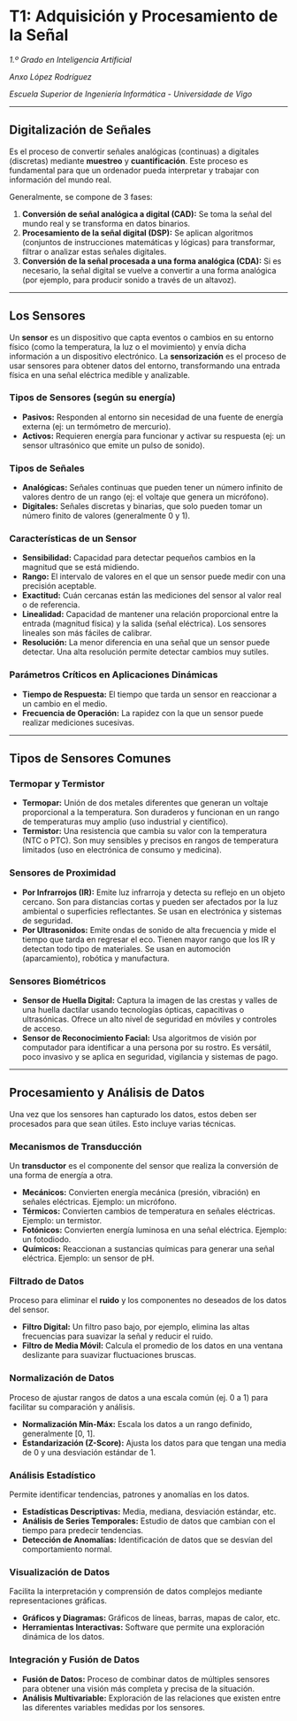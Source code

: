 
# T1: Adquisición y Procesamiento de la Señal
*1.º Grado en Inteligencia Artificial*

*Anxo López Rodríguez*

*Escuela Superior de Ingeniería Informática - Universidade de Vigo*

---

## Digitalización de Señales
Es el proceso de convertir señales analógicas (continuas) a digitales (discretas) mediante **muestreo** y **cuantificación**. Este proceso es fundamental para que un ordenador pueda interpretar y trabajar con información del mundo real.

Generalmente, se compone de 3 fases:
1.  **Conversión de señal analógica a digital (CAD):** Se toma la señal del mundo real y se transforma en datos binarios.
2.  **Procesamiento de la señal digital (DSP):** Se aplican algoritmos (conjuntos de instrucciones matemáticas y lógicas) para transformar, filtrar o analizar estas señales digitales.
3.  **Conversión de la señal procesada a una forma analógica (CDA):** Si es necesario, la señal digital se vuelve a convertir a una forma analógica (por ejemplo, para producir sonido a través de un altavoz).

---

## Los Sensores
Un **sensor** es un dispositivo que capta eventos o cambios en su entorno físico (como la temperatura, la luz o el movimiento) y envía dicha información a un dispositivo electrónico. La **sensorización** es el proceso de usar sensores para obtener datos del entorno, transformando una entrada física en una señal eléctrica medible y analizable.

### Tipos de Sensores (según su energía)
* **Pasivos:** Responden al entorno sin necesidad de una fuente de energía externa (ej: un termómetro de mercurio).
* **Activos:** Requieren energía para funcionar y activar su respuesta (ej: un sensor ultrasónico que emite un pulso de sonido).

### Tipos de Señales
* **Analógicas:** Señales continuas que pueden tener un número infinito de valores dentro de un rango (ej: el voltaje que genera un micrófono).
* **Digitales:** Señales discretas y binarias, que solo pueden tomar un número finito de valores (generalmente 0 y 1).

### Características de un Sensor
* **Sensibilidad:** Capacidad para detectar pequeños cambios en la magnitud que se está midiendo.
* **Rango:** El intervalo de valores en el que un sensor puede medir con una precisión aceptable.
* **Exactitud:** Cuán cercanas están las mediciones del sensor al valor real o de referencia.
* **Linealidad:** Capacidad de mantener una relación proporcional entre la entrada (magnitud física) y la salida (señal eléctrica). Los sensores lineales son más fáciles de calibrar.
* **Resolución:** La menor diferencia en una señal que un sensor puede detectar. Una alta resolución permite detectar cambios muy sutiles.

### Parámetros Críticos en Aplicaciones Dinámicas
* **Tiempo de Respuesta:** El tiempo que tarda un sensor en reaccionar a un cambio en el medio.
* **Frecuencia de Operación:** La rapidez con la que un sensor puede realizar mediciones sucesivas.

---

## Tipos de Sensores Comunes

### Termopar y Termistor 
* **Termopar:** Unión de dos metales diferentes que generan un voltaje proporcional a la temperatura. Son duraderos y funcionan en un rango de temperaturas muy amplio (uso industrial y científico).
* **Termistor:** Una resistencia que cambia su valor con la temperatura (NTC o PTC). Son muy sensibles y precisos en rangos de temperatura limitados (uso en electrónica de consumo y medicina).

### Sensores de Proximidad 
* **Por Infrarrojos (IR):** Emite luz infrarroja y detecta su reflejo en un objeto cercano. Son para distancias cortas y pueden ser afectados por la luz ambiental o superficies reflectantes. Se usan en electrónica y sistemas de seguridad.
* **Por Ultrasonidos:** Emite ondas de sonido de alta frecuencia y mide el tiempo que tarda en regresar el eco. Tienen mayor rango que los IR y detectan todo tipo de materiales. Se usan en automoción (aparcamiento), robótica y manufactura.

### Sensores Biométricos
* **Sensor de Huella Digital:** Captura la imagen de las crestas y valles de una huella dactilar usando tecnologías ópticas, capacitivas o ultrasónicas. Ofrece un alto nivel de seguridad en móviles y controles de acceso.
* **Sensor de Reconocimiento Facial:** Usa algoritmos de visión por computador para identificar a una persona por su rostro. Es versátil, poco invasivo y se aplica en seguridad, vigilancia y sistemas de pago.

---

## Procesamiento y Análisis de Datos

Una vez que los sensores han capturado los datos, estos deben ser procesados para que sean útiles. Esto incluye varias técnicas.

### Mecanismos de Transducción
Un **transductor** es el componente del sensor que realiza la conversión de una forma de energía a otra.
* **Mecánicos:** Convierten energía mecánica (presión, vibración) en señales eléctricas. Ejemplo: un micrófono.
* **Térmicos:** Convierten cambios de temperatura en señales eléctricas. Ejemplo: un termistor.
* **Fotónicos:** Convierten energía luminosa en una señal eléctrica. Ejemplo: un fotodiodo.
* **Químicos:** Reaccionan a sustancias químicas para generar una señal eléctrica. Ejemplo: un sensor de pH.

### Filtrado de Datos
Proceso para eliminar el **ruido** y los componentes no deseados de los datos del sensor.
* **Filtro Digital:** Un filtro paso bajo, por ejemplo, elimina las altas frecuencias para suavizar la señal y reducir el ruido.
* **Filtro de Media Móvil:** Calcula el promedio de los datos en una ventana deslizante para suavizar fluctuaciones bruscas.

### Normalización de Datos
Proceso de ajustar rangos de datos a una escala común (ej. 0 a 1) para facilitar su comparación y análisis.
* **Normalización Mín-Máx:** Escala los datos a un rango definido, generalmente [0, 1].
* **Estandarización (Z-Score):** Ajusta los datos para que tengan una media de 0 y una desviación estándar de 1.

### Análisis Estadístico
Permite identificar tendencias, patrones y anomalías en los datos.
* **Estadísticas Descriptivas:** Media, mediana, desviación estándar, etc.
* **Análisis de Series Temporales:** Estudio de datos que cambian con el tiempo para predecir tendencias.
* **Detección de Anomalías:** Identificación de datos que se desvían del comportamiento normal.

### Visualización de Datos
Facilita la interpretación y comprensión de datos complejos mediante representaciones gráficas.
* **Gráficos y Diagramas:** Gráficos de líneas, barras, mapas de calor, etc.
* **Herramientas Interactivas:** Software que permite una exploración dinámica de los datos.

### Integración y Fusión de Datos
* **Fusión de Datos:** Proceso de combinar datos de múltiples sensores para obtener una visión más completa y precisa de la situación.
* **Análisis Multivariable:** Exploración de las relaciones que existen entre las diferentes variables medidas por los sensores.
